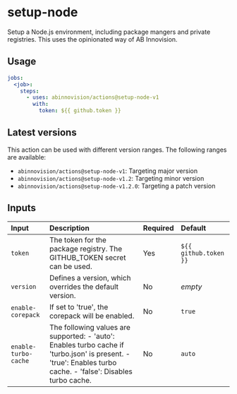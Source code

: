 # setup-node

Setup a Node.js environment, including package mangers and private registries.
This uses the opinionated way of AB Innovision.

## Usage

[//]: # "x-release-please-start-major"

```yaml
jobs:
  <job>:
    steps:
      - uses: abinnovision/actions@setup-node-v1
        with:
          token: ${{ github.token }}
```

[//]: # "x-release-please-end"

## Latest versions

This action can be used with different version ranges. The following ranges are available:

- `abinnovision/actions@setup-node-v1`: Targeting major version <!-- x-release-please-major -->
- `abinnovision/actions@setup-node-v1.2`: Targeting minor version <!-- x-release-please-minor -->
- `abinnovision/actions@setup-node-v1.2.0`: Targeting a patch version <!-- x-release-please-version -->

## Inputs

| Input                | Description                                                                                                                                                   | Required | Default               |
| :------------------- | :------------------------------------------------------------------------------------------------------------------------------------------------------------ | :------- | :-------------------- |
| `token`              | The token for the package registry. The GITHUB_TOKEN secret can be used.                                                                                      | Yes      | `${{ github.token }}` |
| `version`            | Defines a version, which overrides the default version.                                                                                                       | No       | _empty_               |
| `enable-corepack`    | If set to 'true', the corepack will be enabled.                                                                                                               | No       | `true`                |
| `enable-turbo-cache` | The following values are supported: - 'auto': Enables turbo cache if 'turbo.json' is present. - 'true': Enables turbo cache. - 'false': Disables turbo cache. | No       | `auto`                |
